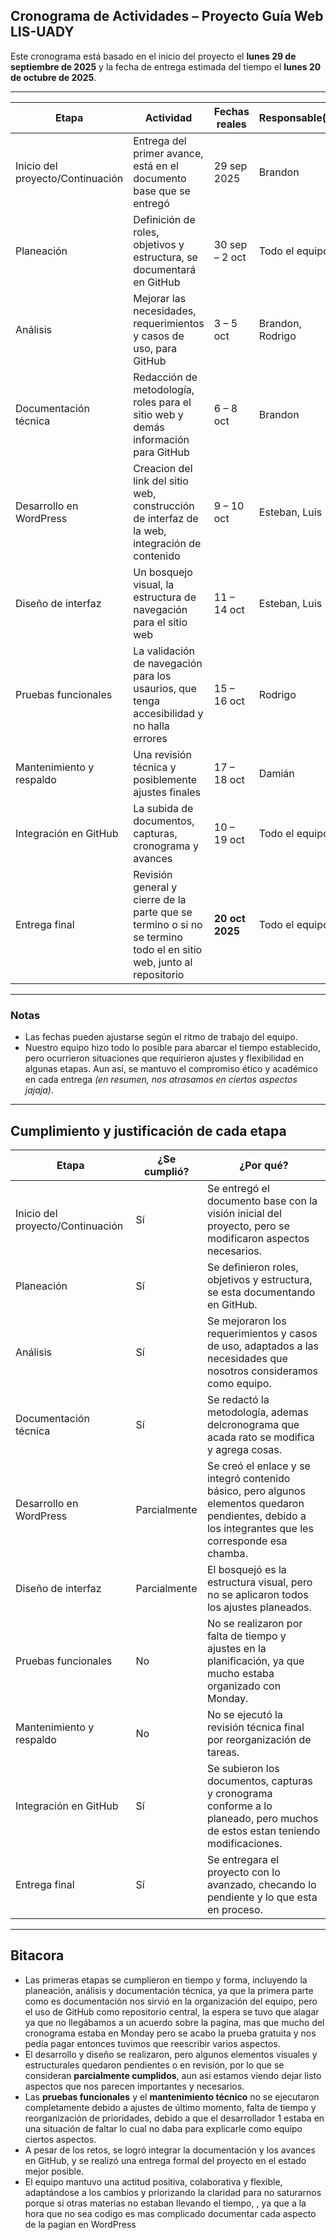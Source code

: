 ## Cronograma de Actividades – Proyecto Guía Web LIS-UADY

Este cronograma está basado en el inicio del proyecto el **lunes 29 de septiembre de 2025** y la fecha de entrega estimada del tiempo el **lunes 20 de octubre de 2025**.

---

| **Etapa** | **Actividad** | **Fechas reales** | **Responsable(s)** |
|-----------|----------------|-------------------|---------------------|
| Inicio del proyecto/Continuación | Entrega del primer avance, está en el documento base que se entregó | 29 sep 2025 | Brandon |
| Planeación | Definición de roles, objetivos y estructura, se documentará en GitHub | 30 sep – 2 oct | Todo el equipo |
| Análisis | Mejorar las necesidades, requerimientos y casos de uso, para GitHub | 3 – 5 oct | Brandon, Rodrigo |
| Documentación técnica | Redacción de metodología, roles para el sitio web y demás información para GitHub | 6 – 8 oct | Brandon |
| Desarrollo en WordPress | Creacion del link del sitio web, construcción de interfaz de la web, integración de contenido | 9 – 10 oct | Esteban, Luis |
| Diseño de interfaz | Un bosquejo visual, la estructura de navegación para el sitio web | 11 – 14 oct | Esteban, Luis |
| Pruebas funcionales | La validación de navegación para los usaurios, que tenga accesibilidad y no halla errores | 15 – 16 oct | Rodrigo |
| Mantenimiento y respaldo | Una revisión técnica y posiblemente ajustes finales | 17 – 18 oct | Damián |
| Integración en GitHub | La subida de documentos, capturas, cronograma y avances | 10 – 19 oct | Todo el equipo |
| Entrega final | Revisión general y cierre de la parte que se termino o si no se termino todo el en sitio web, junto al repositorio | **20 oct 2025** | Todo el equipo |

---

### Notas
- Las fechas pueden ajustarse según el ritmo de trabajo del equipo.  
- Nuestro equipo hizo todo lo posible para abarcar el tiempo establecido, pero ocurrieron situaciones que requirieron ajustes y flexibilidad en algunas etapas. Aun así, se mantuvo el compromiso ético y académico en cada entrega *(en resumen, nos atrasamos en ciertos aspectos jajaja)*.

---

## Cumplimiento y justificación de cada etapa

| **Etapa** | **¿Se cumplió?** | **¿Por qué?** |
|-----------|------------------|---------------|
| Inicio del proyecto/Continuación | Sí | Se entregó el documento base con la visión inicial del proyecto, pero se modificaron aspectos necesarios. |
| Planeación | Sí | Se definieron roles, objetivos y estructura, se esta documentando en GitHub. |
| Análisis | Sí | Se mejoraron los requerimientos y casos de uso, adaptados a las necesidades que nosotros consideramos como equipo. |
| Documentación técnica | Sí | Se redactó la metodología, ademas delcronograma que acada rato se modifica y agrega cosas. |
| Desarrollo en WordPress | Parcialmente | Se creó el enlace y se integró contenido básico, pero algunos elementos quedaron pendientes, debido a los integrantes que les corresponde esa chamba. |
| Diseño de interfaz | Parcialmente | El bosquejó es la estructura visual, pero no se aplicaron todos los ajustes planeados. |
| Pruebas funcionales | No | No se realizaron por falta de tiempo y ajustes en la planificación, ya que mucho estaba organizado con Monday. |
| Mantenimiento y respaldo | No | No se ejecutó la revisión técnica final por reorganización de tareas. |
| Integración en GitHub | Sí | Se subieron los documentos, capturas y cronograma conforme a lo planeado, pero muchos de estos estan teniendo modificaciones. |
| Entrega final | Sí | Se entregara el proyecto con lo avanzado, checando lo pendiente y lo que esta en proceso. |


---

## Bitacora
- Las primeras etapas se cumplieron en tiempo y forma, incluyendo la planeación, análisis y documentación técnica, ya que la primera parte como es documentación nos sirvió en la organización del equipo, pero el uso de GitHub como repositorio central, la espera se tuvo que alagar ya que no llegábamos a un acuerdo sobre la pagina, mas que mucho del cronograma estaba en Monday pero se acabo la prueba gratuita y nos pedía pagar entonces tuvimos que reescribir varios aspectos.
- El desarrollo y diseño se realizaron, pero algunos elementos visuales y estructurales quedaron pendientes o en revisión, por lo que se consideran **parcialmente cumplidos**, aun asi estamos viendo dejar listo aspectos que nos parecen importantes y necesarios.
- Las **pruebas funcionales** y el **mantenimiento técnico** no se ejecutaron completamente debido a ajustes de último momento, falta de tiempo y reorganización de prioridades, debido a que el desarrollador 1 estaba en una situación de faltar lo cual no daba para explicarle como equipo ciertos aspectos.
- A pesar de los retos, se logró integrar la documentación y los avances en GitHub, y se realizó una entrega formal del proyecto en el estado mejor posible.
- El equipo mantuvo una actitud positiva, colaborativa y flexible, adaptándose a los cambios y priorizando la claridad para no saturarnos porque si otras materias no estaban llevando el tiempo, , ya que a la hora que no sea codigo es mas complicado documentar cada aspecto de la pagian en WordPress






